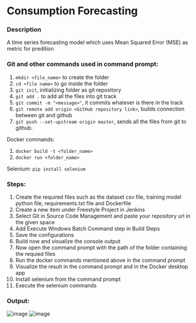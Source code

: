 # Consumption Forecasting

### Description
A time series forecasting model which uses Mean Squared Error (MSE) as metric for predition

### Git and other commands used in command prompt:
1. `mkdir <file_name>` to create the folder
2. `cd <file name>` to go inside the folder
3. `git init`, initializing folder as git repository
5. `git add .` to add all the files into git track
6. `git commit -m "<message>"`, it commits whatever is there in the track
7. `git remote add origin <GitHub repository link>`, builds connection between git and github
8. `git push --set-upstream origin master`, sends all the files from git to github.

Docker commands:
1. `docker build -t <folder_name>`
2. `docker run <folder_name>`

Selenium:
`pip install selenium`

### Steps: 
1. Create the required files such as the dataset csv file, training model python file, requirements.txt file and Dockerfile
2. Create a new item under Freestyle Project in Jenkins
3. Select Git in Source Code Management and paste your repository url in the given space
4. Add Execute Windows Batch Command step in Build Steps
5. Save the configurations
6. Build now and visualize the console output
7. Now open the command prompt with the path of the folder containing the requied files
8. Run the docker commands mentioned above in the command prompt
9. Visualize the result in the command prompt and in the Docker desktop app
10. Install selenium from the command prompt
11. Execute the selenium commands

### Output:
![image](https://github.com/user-attachments/assets/cc25e1a2-6530-4d6e-8b8c-bf6295aa8a40)
![image](https://github.com/user-attachments/assets/74b64d65-d312-4626-b5be-433bbd49e166)


